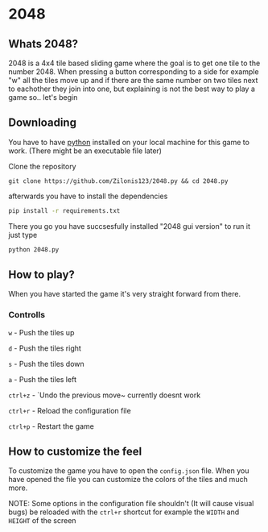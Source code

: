 # 2048
## Whats 2048?
2048 is a 4x4 tile based sliding game where the goal is to get one tile to the number 2048. When pressing a button corresponding to a side for example "w" all the tiles move up and if there are the same number on two tiles next to eachother they join into one, but explaining is not the best way to play a game so.. let's begin

## Downloading
You have to have [python](https://python.org) installed on your local machine for this game to work. (There might be an executable file later)

Clone the repository
```git
git clone https://github.com/Zilonis123/2048.py && cd 2048.py
```
afterwards you have to install the dependencies
```sh
pip install -r requirements.txt
```
There you go you have succsesfully installed "2048 gui version"
to run it just type
```sh
python 2048.py
```
## How to play?
When you have started the game it's very straight forward from there.
### Controlls
`w` - Push the tiles up

`d` - Push the tiles right

`s` - Push the tiles down

`a` - Push the tiles left

`ctrl+z` - `Undo the previous move~ currently doesnt work

`ctrl+r` - Reload the configuration file

`ctrl+p` - Restart the game
## How to customize the feel
To customize the game you have to open the `config.json` file.
When you have opened the file you can customize the colors of the tiles and much more.

NOTE: Some options in the configuration file shouldn't (It will cause visual bugs) be reloaded with the `ctrl+r` shortcut for example the `WIDTH` and `HEIGHT` of the screen